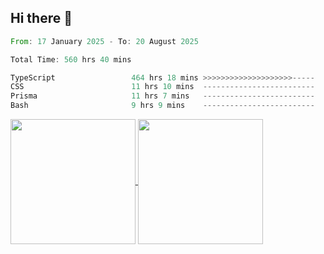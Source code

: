## Hi there 👋
<!--START_SECTION:waka-->

```rust
From: 17 January 2025 - To: 20 August 2025

Total Time: 560 hrs 40 mins

TypeScript                 464 hrs 18 mins >>>>>>>>>>>>>>>>>>>>-----   81.63 %
CSS                        11 hrs 10 mins  -------------------------   01.96 %
Prisma                     11 hrs 7 mins   -------------------------   01.96 %
Bash                       9 hrs 9 mins    -------------------------   01.61 %
```

<!--END_SECTION:waka-->

<a href="https://github.com/anuraghazra/github-readme-stats">
  <img height=200 align="center" src="https://github-readme-stats.vercel.app/api/top-langs/?username=paulgeorge35&layout=donut&langs_count=5&theme=transparent" />
</a>
<a href="https://github.com/anuraghazra/convoychat">
  <img height=200 align="center" src="https://github-readme-stats.vercel.app/api?username=paulgeorge35&show_icons=true&show=prs_merged&theme=transparent&rank_icon=github" />
</a>
